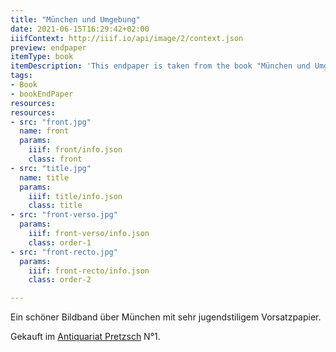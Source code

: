 ```yaml
---
title: "München und Umgebung"
date: 2021-06-15T16:29:42+02:00
iiifContext: http://iiif.io/api/image/2/context.json
preview: endpaper
itemType: book
itemDescription: 'This endpaper is taken from the book "München und Umgebung" published 1904 by Verlag von Preuss' Institut Graphik, Berlin and Leipzig. <a class="worldcat" href="http://www.worldcat.org/oclc/633142994">&nbsp;</a>'
tags:
- Book
- bookEndPaper
resources:
resources:
- src: "front.jpg"
  name: front
  params:
    iiif: front/info.json
    class: front
- src: "title.jpg"
  name: title
  params:
    iiif: title/info.json
    class: title
- src: "front-verso.jpg"
  params:
    iiif: front-verso/info.json
    class: order-1
- src: "front-recto.jpg"
  params:
    iiif: front-recto/info.json
    class: order-2

---
```

Ein schöner Bildband über München mit sehr jugendstiligem Vorsatzpapier.

<!--more-->
<div class="source">
Gekauft im <a target="_blank" href="https://antiquariat-pretzsch.de/">Antiquariat Pretzsch</a> N°1.
</div>
